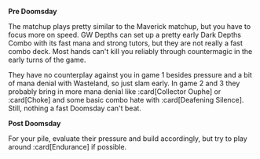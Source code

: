 **Pre Doomsday**

The matchup plays pretty similar to the Maverick matchup, but you have to focus
more on speed. GW Depths can set up a pretty early Dark Depths Combo with its
fast mana and strong tutors, but they are not really a fast combo deck. Most
hands can't kill you reliably through countermagic in the early turns of the
game.

They have no counterplay against you in game 1 besides pressure and a bit of
mana denial with Wasteland, so just slam early. In game 2 and 3 they probably
bring in more mana denial like :card[Collector Ouphe] or :card[Choke] and some
basic combo hate with :card[Deafening Silence]. Still, nothing a fast Doomsday
can't beat.

**Post Doomsday**

For your pile, evaluate their pressure and build accordingly, but try to play
around :card[Endurance] if possible.
